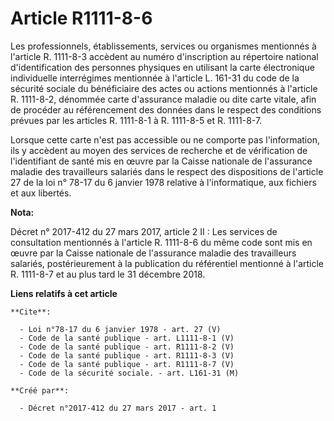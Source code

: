 # Article R1111-8-6

Les professionnels, établissements, services ou organismes mentionnés à l'article R. 1111-8-3 accèdent au numéro
d'inscription au répertoire national d'identification des personnes physiques en utilisant la carte électronique individuelle
interrégimes mentionnée à l'article L. 161-31 du code de la sécurité sociale du bénéficiaire des actes ou actions mentionnés
à l'article R. 1111-8-2, dénommée carte d'assurance maladie ou dite carte vitale, afin de procéder au référencement des
données dans le respect des conditions prévues par les articles R. 1111-8-1 à R. 1111-8-5 et R. 1111-8-7.

Lorsque cette carte n'est pas accessible ou ne comporte pas l'information, ils y accèdent au moyen des services de recherche
et de vérification de l'identifiant de santé mis en œuvre par la Caisse nationale de l'assurance maladie des travailleurs
salariés dans le respect des dispositions de l'article 27 de la loi n° 78-17 du 6 janvier 1978 relative à l'informatique, aux
fichiers et aux libertés.

**Nota:**

Décret n° 2017-412 du 27 mars 2017, article 2 II : Les services de consultation mentionnés à l'article R. 1111-8-6 du même
code sont mis en œuvre par la Caisse nationale de l'assurance maladie des travailleurs salariés, postérieurement à la
publication du référentiel mentionné à l'article R. 1111-8-7 et au plus tard le 31 décembre 2018.

**Liens relatifs à cet article**

	**Cite**:

	  - Loi n°78-17 du 6 janvier 1978 - art. 27 (V)
	  - Code de la santé publique - art. L1111-8-1 (V)
	  - Code de la santé publique - art. R1111-8-2 (V)
	  - Code de la santé publique - art. R1111-8-3 (V)
	  - Code de la santé publique - art. R1111-8-7 (V)
	  - Code de la sécurité sociale. - art. L161-31 (M)

	**Créé par**:

	  - Décret n°2017-412 du 27 mars 2017 - art. 1
